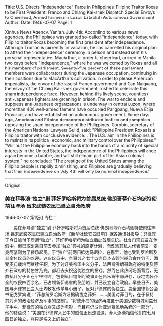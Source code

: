 Title: U.S. Directs "Independence" Farce in Philippines; Filipino Traitor Roxas to be First President; Franco and Chiang Kai-shek Dispatch Special Envoys to Cheerlead; Armed Farmers in Luzon Establish Autonomous Government
Author:
Date: 1946-07-07
Page: 1

Xinhua News Agency, Yan'an, July 4th: According to various news agencies, the Philippines was granted so-called "independence" today, with Filipino traitor Roxas becoming the first president after independence. Although Truman is currently on vacation, he has cancelled his original plan to attend the "independence" ceremony in person and instead sent his personal representative. MacArthur, in order to cheerlead, arrived in Manila two days before "independence," where he was welcomed by Roxas and all his members of parliament. Seventy-five percent of these parliament members were collaborators during the Japanese occupation, continuing in their positions due to MacArthur's cultivation. In order to please American imperialists, the envoy of the fascist Franco government and Gan Naiguang, the envoy of the Chiang Kai-shek government, rushed to celebrate this sham independence farce. However, behind this lively scene, countless anti-Japanese fighters are groaning in prison. The war to encircle and suppress anti-Japanese organizations is underway in central Luzon, where more than 400 well-armed farmers have occupied Pangpang, Nueva Ecija Province, and have established an autonomous government. Some days ago, American and Filipino democrats distributed leaflets and pamphlets opposing the sham independence of the Philippines. Gorobin, secretary of the American National Lawyers Guild, said: "Philippine President Roxas is a Filipino traitor with conclusive evidence... The U.S. aim in the Philippines is to maintain its political, economic, and military control over the Philippines." "Will put the Philippine economy back into the hands of a minority of special interests in the United States, the independence of the Philippines will once again become a bubble, and will still remain part of the Asian colonial system," he concluded: "The prestige of the United States among the Filipino people is rapidly diminishing, and Filipinos are gradually believing that their independence on July 4th will only be nominal independence."



<hr /> 

Original: 


### 美在菲导演“独立”剧  菲奸罗哈斯将为首届总统  佛朗哥蒋介石均派特使前往捧场  吕宋武装农民已建立自治政府

1946-07-07
第1版()
专栏：

　　美在菲导演“独立”剧
    菲奸罗哈斯将为首届总统
    佛朗哥蒋介石均派特使前往捧场
    吕宋武装农民已建立自治政府
    【新华社延安四日电】据各通讯社报导：菲律宾于今日被付予所谓“独立”，菲奸罗哈斯将为独立后之首届总统。杜鲁门现在虽在休假中，但已取消亲自前去参加“独立”典礼的原定计划，而改派其私人代表前去。麦克阿瑟则为了捧场起见，于“独立”前两日抵达马尼拉，在那里，他也受到罗哈斯及其全体议员的欢迎。这些议员中，有百分之七十五为日本占领时期的合作分子，因受麦氏栽培而继续任职。为了讨好美帝国主义分子，法西斯佛朗哥政府的特使及蒋介石政府的特使甘乃光，都赶去庆祝这伪独立的把戏。然而在此热闹场面背后，无数抗日分子正在牢中呻吟。包剿抗日组织的战事正在吕宋岛中部进行，该地武装齐全的农民四百余名，已占领新伊锡省的彭朋峪，并已设立自治政府。早些日子，美国与菲律宾民主人士均散发传单与小册子，反对菲律宾的伪独立。美全国律师公会书记戈罗宾说：“菲总统罗哈斯为证据确凿之菲奸………美国对菲目的，在于保持其对菲的政治经济及军事的控制”。“将使菲岛的经济再度置于美国少数特殊利益分子手中，菲律宾的独立将又成为泡影，而且将仍成为亚洲殖民地系统的一部分”，他的结语说：“美国在菲律宾人民中的威信正迅速减退，菲人逐渐相信他们在七月四日的独立，将只是名义上的独立”。
